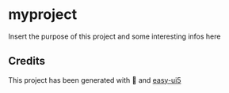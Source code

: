 # myproject

Insert the purpose of this project and some interesting infos here

## Credits

This project has been generated with 💙 and [easy-ui5](https://github.com/SAP)
